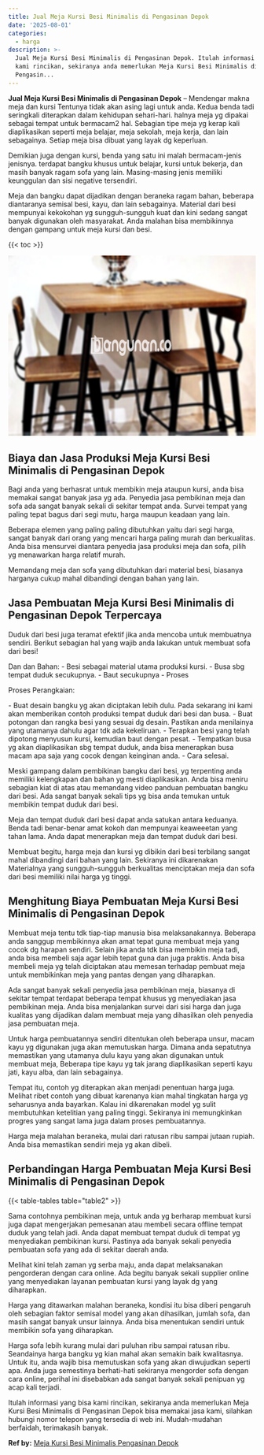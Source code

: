 ```yaml
---
title: Jual Meja Kursi Besi Minimalis di Pengasinan Depok
date: '2025-08-01'
categories:
  - harga
description: >-
  Jual Meja Kursi Besi Minimalis di Pengasinan Depok. Itulah informasi yang bisa
  kami rincikan, sekiranya anda memerlukan Meja Kursi Besi Minimalis di
  Pengasin...
---
```


**Jual Meja Kursi Besi Minimalis di Pengasinan Depok** – Mendengar makna meja dan kursi Tentunya tidak akan asing lagi untuk anda. Kedua benda tadi seringkali diterapkan dalam kehidupan sehari-hari. halnya meja yg dipakai sebagai tempat untuk bermacam2 hal. Sebagian tipe meja yg kerap kali diaplikasikan seperti meja belajar, meja sekolah, meja kerja, dan lain sebagainya. Setiap meja bisa dibuat yang layak dg keperluan.

Demikian juga dengan kursi, benda yang satu ini malah bermacam-jenis jenisnya. terdapat bangku khusus untuk belajar, kursi untuk bekerja, dan masih banyak ragam sofa yang lain. Masing-masing jenis memiliki keunggulan dan sisi negative tersendiri.

Meja dan bangku dapat dijadikan dengan beraneka ragam bahan, beberapa diantaranya semisal besi, kayu, dan lain sebagainya. Material dari besi mempunyai kekokohan yg sungguh-sungguh kuat dan kini sedang sangat banyak digunakan oleh masyarakat. Anda malahan bisa membikinnya dengan gampang untuk meja kursi dan besi.

{{< toc >}}

![Jual Meja Kursi Besi Minimalis di Pengasinan Depok](/images/jual-meja-besi-murah07.png)

## Biaya dan Jasa Produksi Meja Kursi Besi Minimalis di Pengasinan Depok

Bagi anda yang berhasrat untuk membikin meja ataupun kursi, anda bisa memakai sangat banyak jasa yg ada. Penyedia jasa pembikinan meja dan sofa ada sangat banyak sekali di sekitar tempat anda. Survei tempat yang paling tepat bagus dari segi mutu, harga maupun keadaan yang lain.

Beberapa elemen yang paling paling dibutuhkan yaitu dari segi harga, sangat banyak dari orang yang mencari harga paling murah dan berkualitas. Anda bisa mensurvei diantara penyedia jasa produksi meja dan sofa, pilih yg menawarkan harga relatif murah.

Memandang meja dan sofa yang dibutuhkan dari material besi, biasanya harganya cukup mahal dibandingi dengan bahan yang lain.

## Jasa Pembuatan Meja Kursi Besi Minimalis di Pengasinan Depok Terpercaya

Duduk dari besi juga teramat efektif jika anda mencoba untuk membuatnya sendiri. Berikut sebagian hal yang wajib anda lakukan untuk membuat sofa dari besi!

Dan dan Bahan: - Besi sebagai material utama produksi kursi. - Busa sbg tempat duduk secukupnya. - Baut secukupnya - Proses

Proses Perangkaian:

\- Buat desain bangku yg akan diciptakan lebih dulu. Pada sekarang ini kami akan memberikan contoh produksi tempat duduk dari besi dan busa. - Buat potongan dan rangka besi yang sesuai dg desain. Pastikan anda menilainya yang utamanya dahulu agar tdk ada kekeliruan. - Terapkan besi yang telah dipotong menyusun kursi, kemudian baut dengan pesat. - Tempatkan busa yg akan diaplikasikan sbg tempat duduk, anda bisa menerapkan busa macam apa saja yang cocok dengan keinginan anda. - Cara selesai.

Meski gampang dalam pembikinan bangku dari besi, yg terpenting anda memiliki kelengkapan dan bahan yg mesti diaplikasikan. Anda bisa meniru sebagian kiat di atas atau memandang video panduan pembuatan bangku dari besi. Ada sangat banyak sekali tips yg bisa anda temukan untuk membikin tempat duduk dari besi.

Meja dan tempat duduk dari besi dapat anda satukan antara keduanya. Benda tadi benar-benar amat kokoh dan mempunyai keaweeetan yang tahan lama. Anda dapat menerapkan meja dan tempat duduk dari besi.

Membuat begitu, harga meja dan kursi yg dibikin dari besi terbilang sangat mahal dibandingi dari bahan yang lain. Sekiranya ini dikarenakan Materialnya yang sungguh-sungguh berkualitas menciptakan meja dan sofa dari besi memiliki nilai harga yg tinggi.

## Menghitung Biaya Pembuatan Meja Kursi Besi Minimalis di Pengasinan Depok

Membuat meja tentu tdk tiap-tiap manusia bisa melaksanakannya. Beberapa anda sanggup membikinnya akan amat tepat guna membuat meja yang cocok dg harapan sendiri. Selain jika anda tdk bisa membikin meja tadi, anda bisa membeli saja agar lebih tepat guna dan juga praktis. Anda bisa membeli meja yg telah diciptakan atau memesan terhadap pembuat meja untuk membikinkan meja yang pantas dengan yang diharapkan.

Ada sangat banyak sekali penyedia jasa pembikinan meja, biasanya di sekitar tempat terdapat beberapa tempat khusus yg menyediakan jasa pembikinan meja. Anda bisa menjalankan survei dari sisi harga dan juga kualitas yang dijadikan dalam membuat meja yang dihasilkan oleh penyedia jasa pembuatan meja.

Untuk harga pembuatannya sendiri ditentukan oleh beberapa unsur, macam kayu yg digunakan juga akan memutuskan harga. Dimana anda sepatutnya memastikan yang utamanya dulu kayu yang akan digunakan untuk membuat meja, Beberapa tipe kayu yg tak jarang diaplikasikan seperti kayu jati, kayu alba, dan lain sebagainya.

Tempat itu, contoh yg diterapkan akan menjadi penentuan harga juga. Melihat ribet contoh yang dibuat karenanya kian mahal tingkatan harga yg seharusnya anda bayarkan. Kalau ini dikarenakan model yg sulit membutuhkan ketelitian yang paling tinggi. Sekiranya ini memungkinkan progres yang sangat lama juga dalam proses pembuatannya.

Harga meja malahan beraneka, mulai dari ratusan ribu sampai jutaan rupiah. Anda bisa memastikan sendiri meja yg akan dibeli.

## Perbandingan Harga Pembuatan Meja Kursi Besi Minimalis di Pengasinan Depok

{{< table-tables table="table2" >}}

Sama contohnya pembikinan meja, untuk anda yg berharap membuat kursi juga dapat mengerjakan pemesanan atau membeli secara offline tempat duduk yang telah jadi. Anda dapat membuat tempat duduk di tempat yg menyediakan pembikinan kursi. Pastinya ada banyak sekali penyedia pembuatan sofa yang ada di sekitar daerah anda.

Melihat kini telah zaman yg serba maju, anda dapat melaksanakan pengorderan dengan cara online. Ada begitu banyak sekali supplier online yang menyediakan layanan pembuatan kursi yang layak dg yang diharapkan.

Harga yang ditawarkan malahan beraneka, kondisi itu bisa diberi pengaruh oleh sebagian faktor semisal model yang akan dihasilkan, jumlah sofa, dan masih sangat banyak unsur lainnya. Anda bisa menentukan sendiri untuk membikin sofa yang diharapkan.

Harga sofa lebih kurang mulai dari puluhan ribu sampai ratusan ribu. Seandainya harga bangku yg kian mahal akan semakin baik kwalitasnya. Untuk itu, anda wajib bisa memutuskan sofa yang akan diwujudkan seperti apa. Anda juga semestinya berhati-hati sekiranya mengorder sofa dengan cara online, perihal ini disebabkan ada sangat banyak sekali penipuan yg acap kali terjadi.

Itulah informasi yang bisa kami rincikan, sekiranya anda memerlukan Meja Kursi Besi Minimalis di Pengasinan Depok bisa memakai jasa kami, silahkan hubungi nomor telepon yang tersedia di web ini. Mudah-mudahan berfaidah, terimakasih banyak.

**Ref by:** [Meja Kursi Besi Minimalis Pengasinan Depok](https://id.wikipedia.org/wiki/Meja)
